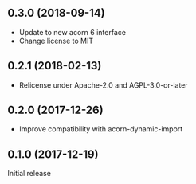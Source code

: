 ## 0.3.0 (2018-09-14)

* Update to new acorn 6 interface
* Change license to MIT

## 0.2.1 (2018-02-13)

* Relicense under Apache-2.0 and AGPL-3.0-or-later

## 0.2.0 (2017-12-26)

* Improve compatibility with acorn-dynamic-import

## 0.1.0 (2017-12-19)

Initial release
